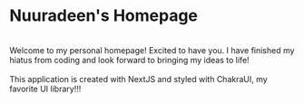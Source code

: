 <h1>Nuuradeen's Homepage</h1>
<br>
<div>Welcome to my personal homepage! Excited to have you. I have finished my hiatus from coding and look forward to bringing my ideas to life!</div>
<br>
<div>This application is created with NextJS and styled with ChakraUI, my favorite UI library!!!</div>

